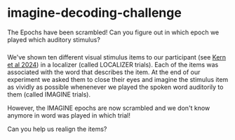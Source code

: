 # imagine-decoding-challenge
The Epochs have been scrambled! Can you figure out in which epoch we played which auditory stimulus?


###

We've shown ten different visual stimulus items to our participant (see [Kern et al 2024](https://elifesciences.org/articles/93357)) in a localizer (called LOCALIZER trials). Each of the items was associated with the word that describes the item. At the end of our experiment we asked them to close their eyes and imagine the stimulus item as vividly as possible whenenever we played the spoken word auditorily to them (called IMAGINE trials).

However, the IMAGINE epochs are now scrambled and we don't know anymore in word was played in which trial!

Can you help us realign the items?
